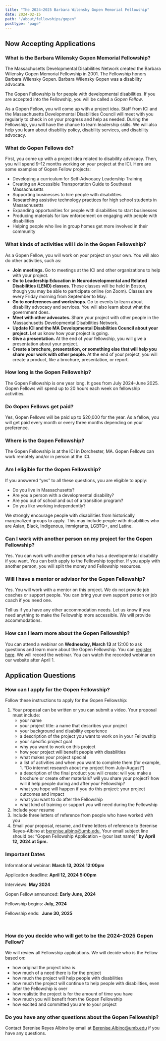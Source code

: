```yaml
---
title: "The 2024–2025 Barbara Wilensky Gopen Memorial Fellowship"
date: 2024-02-15
path: "/about/fellowships/gopen"
posttype: "page"
---
```


<h2 class="text-center"><strong>Now Accepting Applications</strong></h2>
<h3 class="section-heading-bb">What is the Barbara Wilensky Gopen Memorial Fellowship?&nbsp;</h3>
<p>The Massachusetts Developmental Disabilities Network created the Barbara Wilensky Gopen Memorial Fellowship in 2001. The Fellowship honors Barbara Wilensky Gopen. Barbara Wilensky Gopen was a disability advocate.</p>
<p>The Gopen Fellowship is for people with developmental disabilities. If you are accepted into the Fellowship, you will be called a <i>Gopen Fellow</i>.</p>
<p>As a Gopen Fellow, you will come up with a project idea. Staff from ICI and the Massachusetts Developmental Disabilities Council will meet with you regularly to check in on your progress and help as needed. During the Fellowship, you will have the chance to learn leadership skills. We will also help you learn about disability policy, disability services, and disability advocacy.</p>
<h3 class="section-heading-bb">What do Gopen Fellows do?&nbsp;</h3>
<p>First, you come up with a project idea related to disability advocacy. Then, you will spend 9–12 months working on your project at the ICI. Here are some examples of Gopen Fellow projects:</p>
<ul>
<li>Developing a curriculum for Self-Advocacy Leadership Training</li>
<li>Creating an Accessible Transportation Guide to Southeast Massachusetts</li>
<li>Supporting businesses to hire people with disabilities</li>
<li>Researching assistive technology practices for high school students in Massachusetts</li>
<li>Expanding opportunities for people with disabilities to start businesses</li>
<li>Producing materials for law enforcement on engaging with people with disabilities</li>
<li>Helping people who live in group homes get more involved in their community</li>
</ul>

<h3 class="section-heading-bb">What kinds of activities will I do in the Gopen Fellowship?&nbsp;</h3>
<p>As a Gopen Fellow, you will work on your project on your own. You will also do other activities, such as:&nbsp;</p>
<ul>
<li><strong>Join meetings. </strong>Go to meetings at the ICI and other organizations to help with your project.</li>
<li><strong>Go to Leadership Education in Neurodevelopmental and Related Disabilities (LEND) classes. </strong>These classes will be held in Boston, though you may be able to participate online (on Zoom). Classes are every Friday morning from September to May.</li>
<li><strong>Go to conferences and workshops. </strong>Go to events to learn about disability advocacy and services. You will also learn about what the government does.</li>
<li><strong>Meet with other advocates. </strong>Share your project with other people in the Massachusetts Developmental Disabilities Network.</li>
<li><strong>Update ICI and the MA Developmental Disabilities Council about your project. </strong>Let us know how your project is going.</li>
<li><strong>Give a presentation. </strong>At the end of your fellowship, you will give a presentation about your project.</li>
<li><strong>Create a brochure, presentation, or something else that will help you share your work with other people. </strong>At the end of your project, you will create a product, like a brochure, presentation, or report.&nbsp;</li>
</ul>

<h3 class="section-heading-bb">How long is the Gopen Fellowship?&nbsp;</h3>
<p>The Gopen Fellowship is one year long. It goes from July 2024&ndash;June 2025. Gopen Fellows will spend up to 20 hours each week on fellowship activities.&nbsp;</p>
<h3 class="section-heading-bb">Do Gopen Fellows get paid?&nbsp;</h3>
<p>Yes, Gopen Fellows will be paid up to $20,000 for the year. As a fellow, you will get paid every month or every three months depending on your preference.&nbsp;</p>
<h3 class="section-heading-bb">Where is the Gopen Fellowship?&nbsp;</h3>
<p>The Gopen Fellowship is at the ICI in Dorchester, MA. Gopen Fellows can work remotely and/or in person at the ICI.&nbsp;</p>
<h3 class="section-heading-bb">Am I eligible for the Gopen Fellowship?&nbsp;</h3>
<p>If you answered &ldquo;yes&rdquo; to all these questions, you are eligible to apply:</p>
<ul>
<li>Do you live in Massachusetts?</li>
<li>Are you a person with a developmental disability?</li>
<li>Are you out of school and out of a transition program?</li>
<li>Do you like working independently?&nbsp;</li>
</ul>

<p>We strongly encourage people with disabilities from historically marginalized groups to apply. This may include people with disabilities who are Asian, Black, Indigenous, immigrants, LGBTQ+, and Latine.</p>
<h3 class="section-heading-bb">Can I work with another person on my project for the Gopen Fellowship?&nbsp;</h3>
<p>Yes. You can work with another person who has a developmental disability if you want. You can both apply to the Fellowship together. If you apply with another person, you will split the money and Fellowship resources.</p>
<h3 class="section-heading-bb">Will I have a mentor or advisor for the Gopen Fellowship?&nbsp;</h3>
<p>Yes. You will work with a mentor on this project. We do not provide job coaches or support people. You can bring your own support person or job coach if you need one.</p>
<p>Tell us if you have any other accommodation needs. Let us know if you need anything to make the Fellowship more accessible. We will provide accommodations.</p>


<h3 class="section-heading-bb">How can I learn more about the Gopen Fellowship?</h3>

<p>You can attend a webinar on <b>Wednesday, March 13</b> at 12:00 to ask questions and learn more about the Gopen Fellowship. You can <a href="https://communityinclusion.zoom.us/meeting/register/tJ0vdumtrzMsEtADgI1M5jqA_rb9nmCQgmrg">register here</a>. We will record the webinar. You can watch the recorded webinar on our website after April 1.</p>



<h2><strong>Application Questions&nbsp;</strong></h2>
<h3 class="section-heading-bb">How can I apply for the Gopen Fellowship?&nbsp;</h3>
<p>Follow these instructions to apply for the Gopen Fellowship:&nbsp;</p>
<ol>
<li>Your proposal can be written or you can submit a video. Your proposal must include:
<ul>
<li>your name</li>
<li>your project title: a name that describes your project</li>
<li>your background and disability experience</li>
<li>a description of the project you want to work on in your Fellowship</li>
<li>your specific project goal</li>
<li>why you want to work on this project</li>
<li>how your project will benefit people with disabilities</li>
<li>what makes your project special</li>
<li>a list of activities and when you want to complete them (for example, 1. &ldquo;Do internet research about my project from July&ndash;August&rdquo;)</li>
<li>a description of the final product you will create: will you make a brochure or create other materials? will you share your project? how will it help people during and after your Fellowship?</li>
<li>what you hope will happen if you do this project: your project outcomes and impact</li>
<li>what you want to do after the Fellowship</li>
<li>what kind of training or support you will need during the Fellowship</li>
</ul>
</li>
<li>Include your resume&nbsp;</li>
<li>Include three letters of reference from people who have worked with you&nbsp;</li>
<li>Email your proposal, resume, and three letters of reference to Berenise Reyes-Albino at <a href="mailto:berenise.albino@umb.edu.">berenise.albino@umb.edu.</a>&nbsp;Your email subject line should be: &ldquo;Gopen Fellowship Application &ndash; (your last name)&rdquo; <strong>by April 12, 2024 at 5pm.&nbsp;</strong></li>
</ol>
<h3 class="section-heading-bb">Important Dates&nbsp;</h3>

<p>Informational webinar: <b>March 13, 2024 12:00pm</b></p>
<p>Application deadline: <strong>April 12, 2024 5:00pm&nbsp;</strong></p>
<p>Interviews: <strong>May 2024 </strong></p>
<p>Gopen Fellow announced: <strong>Early June, 2024&nbsp;</strong></p>
<p>Fellowship begins: <strong>July, 2024 </strong></p>
<p>Fellowship ends:&nbsp; <strong>June 30, 2025&nbsp;</strong></p>
<p>&nbsp;</p>
<h3 class="section-heading-bb">How do you decide who will get to be the 2024&ndash;2025 Gopen Fellow?&nbsp;</h3>
<p>We will review all Fellowship applications. We will decide who is the Fellow based on:&nbsp;</p>
<ul>
<li>how original the project idea is</li>
<li>how much of a need there is for the project</li>
<li>how much the project will help people with disabilities</li>
<li>how much the project will continue to help people with disabilities, even after the Fellowship is over</li>
<li>how realistic the project is for the amount of time you have</li>
<li>how much you will benefit from the Gopen Fellowship</li>
<li>how excited and committed you are to your project</li>
</ul>
<h3 class="section-heading-bb">Do you have any other questions about the Gopen Fellowship?&nbsp;</h3>
<p>Contact Berenise Reyes Albino by email at <a href="mailto:Berenise.Albino@umb.edu">Berenise.Albino@umb.edu</a> if you have any questions.&nbsp;</p>
<p>&nbsp;</p>
